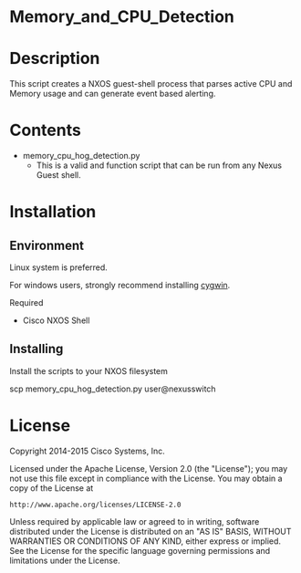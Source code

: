 Memory_and_CPU_Detection
====================

# Description
This script creates a NXOS guest-shell process that parses active CPU and Memory usage and can generate event based alerting.


# Contents

* memory_cpu_hog_detection.py
  - This is a valid and function script that can be run from any Nexus Guest shell. 

# Installation

## Environment

Linux system is preferred. 

For windows users, strongly recommend installing [cygwin](https://www.cygwin.com/).

Required

* Cisco NXOS Shell

## Installing 
 
Install the scripts to your NXOS filesystem
    
scp memory_cpu_hog_detection.py user@nexusswitch

    
# License

Copyright 2014-2015 Cisco Systems, Inc.

Licensed under the Apache License, Version 2.0 (the "License");
you may not use this file except in compliance with the License.
You may obtain a copy of the License at

    http://www.apache.org/licenses/LICENSE-2.0

Unless required by applicable law or agreed to in writing, software
distributed under the License is distributed on an "AS IS" BASIS,
WITHOUT WARRANTIES OR CONDITIONS OF ANY KIND, either express or implied.
See the License for the specific language governing permissions and
limitations under the License.


